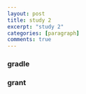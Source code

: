 ```yaml
---
layout: post
title: study 2
excerpt: "study 2"
categories: [paragraph]
comments: true
---
```


### gradle

### grant
